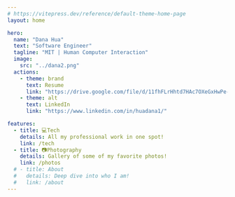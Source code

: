 ```yaml
---
# https://vitepress.dev/reference/default-theme-home-page
layout: home

hero:
  name: "Dana Hua"
  text: "Software Engineer"
  tagline: "MIT | Human Computer Interaction"
  image: 
    src: "../dana2.png"
  actions:
    - theme: brand
      text: Resume
      link: "https://drive.google.com/file/d/11fhFLrHhtd7HAc7OXeGxHwPe-7qwmraw/view"
    - theme: alt
      text: LinkedIn
      link: "https://www.linkedin.com/in/huadana1/"

features:
  - title: 💻Tech
    details: All my professional work in one spot!
    link: /tech
  - title: 📷Photography
    details: Gallery of some of my favorite photos!
    link: /photos
  # - title: About
  #   details: Deep dive into who I am!
  #   link: /about
---
```

